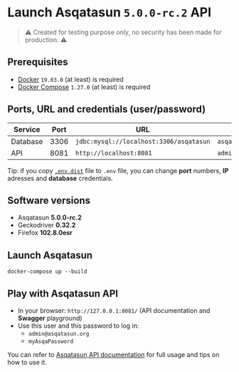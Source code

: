 # Launch Asqatasun `5.0.0-rc.2` API

> ⚠️ Created for testing purpose only, no security has been made for production. ⚠️

## Prerequisites

- [Docker](https://docs.docker.com/engine/install/) `19.03.0` (at least) is required
- [Docker Compose](https://docs.docker.com/compose/install/) `1.27.0` (at least) is required

## Ports, URL and credentials (user/password)

| Service  | Port | URL                                     | User                         | Password                        |
|----------|------|-----------------------------------------|------------------------------|---------------------------------|
| Database | 3306 | `jdbc:mysql://localhost:3306/asqatasun` | `asqatasunDatabaseUserLogin` | `asqatasunDatabaseUserP4ssword` |
| API      | 8081 | `http://localhost:8081`                 | `admin@asqatasun.org`        | `myAsqaPassword`                |

Tip:
if you copy [`.env.dist`](.env.dist) file to `.env` file,
you can change **port** numbers, **IP** adresses and **database** credentials.

## Software versions

- Asqatasun **5.0.0-rc.2**
- Geckodriver **0.32.2**
- Firefox **102.8.0esr**

## Launch Asqatasun

```shell
docker-compose up --build
```

## Play with Asqatasun API

- In your browser: `http://127.0.0.1:8081/`  (API documentation and **Swagger** playground)
- Use this user and this password to log in:
  - `admin@asqatasun.org`
  - `myAsqaPassword`

You can refer to [Asqatasun API documentation](https://doc.asqatasun.org/v5/en/Developer/API/)
for full usage and tips on how to use it.
